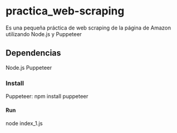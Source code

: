 # practica_web-scraping
Es una pequeña práctica de web scraping de la página de Amazon utilizando Node.js y Puppeteer 
## Dependencias
Node.js
Puppeteer

### Install
Puppeteer:
npm install puppeteer

#### Run

node index_1.js

